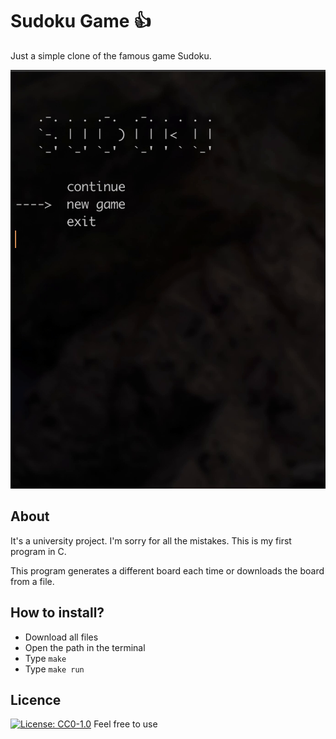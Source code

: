 # **Sudoku Game** :+1:

Just a simple clone of the famous game Sudoku.


![Sudoku Game Demo](Root/GifResized.gif)

## About


It's a university project. I'm sorry for all the mistakes. This is my first program in C.


This program generates a different board each time or downloads the board from a file.

## How to install?

- Download all files
- Open the path in the terminal
- Type  `make`
- Type  `make run`


## Licence

[![License: CC0-1.0](https://licensebuttons.net/l/zero/1.0/80x15.png)](http://creativecommons.org/publicdomain/zero/1.0/)
Feel free to use
